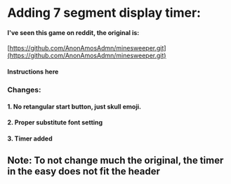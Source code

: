 
# Adding 7 segment display timer:

#### I've seen this game on reddit, the original is:

[https://github.com/AnonAmosAdmn/minesweeper.git](https://github.com/AnonAmosAdmn/minesweeper.git)

#### Instructions here

### Changes:
   #### 1. No retangular start button, just skull emoji.
   #### 2. Proper substitute font setting
   #### 3. Timer added

## Note: To not change much the original, the timer in the easy does not fit the header
